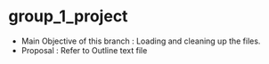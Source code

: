 # group_1_project
* Main Objective of this branch : Loading and cleaning up the files.
* Proposal : Refer to Outline text file

